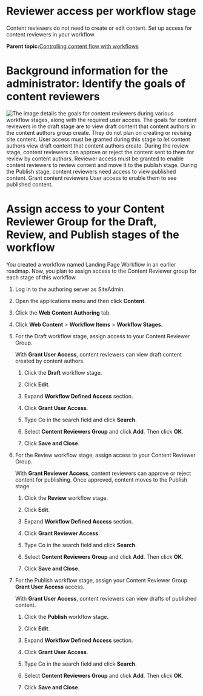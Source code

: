 # Reviewer access per workflow stage

Content reviewers do not need to create or edit content. Set up access for content reviewers in your workflow.

**Parent topic:**[Controlling content flow with workflows](../install/rm_create_site_admin_workflow.md)

# Background information for the administrator: Identify the goals of content reviewers

![The image details the goals for content reviewers during various workflow stages, along with the required user access. The goals for content reviewers in the draft stage are to view draft content that content authors in the content authors group create. They do not plan on creating or revising site content. User access must be granted during this stage to let content authors view draft content that content authors create. During the review stage, content reviewers can approve or reject the content sent to them for review by content authors. Reviewer access must be granted to enable content reviewers to review content and move it to the publish stage. During the Publish stage, content reviewers need access to view published content. Grant content reviewers User access to enable them to see published content.](../images/rm-workflow-reviewer2.jpg)

# Assign access to your Content Reviewer Group for the Draft, Review, and Publish stages of the workflow

You created a workflow named Landing Page Workflow in an earlier roadmap. Now, you plan to assign access to the Content Reviewer group for each stage of this workflow.

1.  Log in to the authoring server as SiteAdmin.

2.  Open the applications menu and then click **Content**.

3.  Click the **Web Content Authoring** tab.

4.  Click **Web Content** \> **Workflow Items** \> **Workflow Stages**.

5.  For the Draft workflow stage, assign access to your Content Reviewer Group.

    With **Grant User Access**, content reviewers can view draft content created by content authors.

    1.  Click the **Draft** workflow stage.

    2.  Click **Edit**.

    3.  Expand **Workflow Defined Access** section.

    4.  Click **Grant User Access**.

    5.  Type Co in the search field and click **Search**.

    6.  Select **Content Reviewers Group** and click **Add**. Then click **OK**.

    7.  Click **Save and Close**.

6.  For the Review workflow stage, assign access to your Content Reviewer Group.

    With **Grant Reviewer Access**, content reviewers can approve or reject content for publishing. Once approved, content moves to the Publish stage.

    1.  Click the **Review** workflow stage.

    2.  Click **Edit**.

    3.  Expand **Workflow Defined Access** section.

    4.  Click **Grant Reviewer Access**.

    5.  Type Co in the search field and click **Search**.

    6.  Select **Content Reviewers Group** and click **Add**. Then click **OK**.

    7.  Click **Save and Close**.

7.  For the Publish workflow stage, assign your Content Reviewer Group **Grant User Access** access.

    With **Grant User Access**, content reviewers can view drafts of published content.

    1.  Click the **Publish** workflow stage.

    2.  Click **Edit**.

    3.  Expand **Workflow Defined Access** section.

    4.  Click **Grant User Access**.

    5.  Type Co in the search field and click **Search**.

    6.  Select **Content Reviewers Group** and click **Add**. Then click **OK**.

    7.  Click **Save and Close**.


